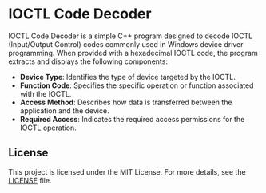 # IOCTL Code Decoder
IOCTL Code Decoder is a simple C++ program designed to decode IOCTL (Input/Output Control) codes commonly used in Windows device driver programming. When provided with a hexadecimal IOCTL code, the program extracts and displays the following components:

- **Device Type**: Identifies the type of device targeted by the IOCTL.
- **Function Code**: Specifies the specific operation or function associated with the IOCTL.
- **Access Method**: Describes how data is transferred between the application and the device.
- **Required Access**: Indicates the required access permissions for the IOCTL operation.

## License

This project is licensed under the MIT License. For more details, see the [LICENSE](LICENSE) file.



